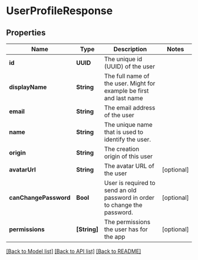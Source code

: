 # UserProfileResponse

## Properties
Name | Type | Description | Notes
------------ | ------------- | ------------- | -------------
**id** | **UUID** | The unique id (UUID) of the user | 
**displayName** | **String** | The full name of the user. Might for example be first and last name | 
**email** | **String** | The email address of the user | 
**name** | **String** | The unique name that is used to identify the user. | 
**origin** | **String** | The creation origin of this user | 
**avatarUrl** | **String** | The avatar URL of the user | [optional] 
**canChangePassword** | **Bool** | User is required to send an old password in order to change the password. | [optional] 
**permissions** | **[String]** | The permissions the user has for the app | [optional] 

[[Back to Model list]](../README.md#documentation-for-models) [[Back to API list]](../README.md#documentation-for-api-endpoints) [[Back to README]](../README.md)


